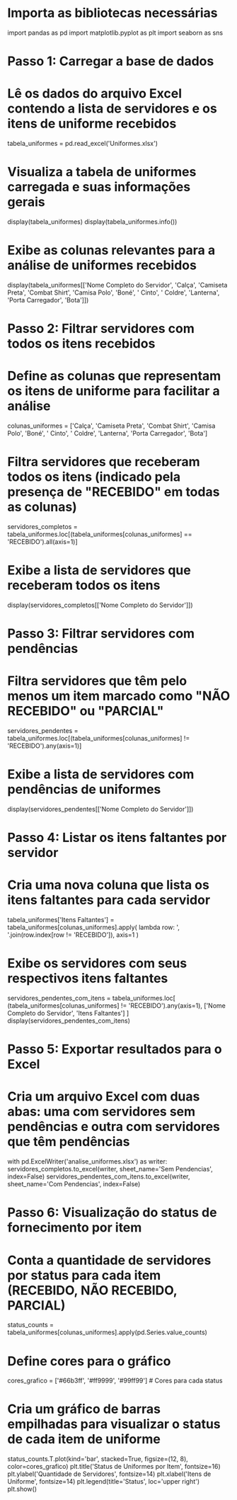 # Importa as bibliotecas necessárias
import pandas as pd
import matplotlib.pyplot as plt
import seaborn as sns

# Passo 1: Carregar a base de dados
# Lê os dados do arquivo Excel contendo a lista de servidores e os itens de uniforme recebidos
tabela_uniformes = pd.read_excel('Uniformes.xlsx')

# Visualiza a tabela de uniformes carregada e suas informações gerais
display(tabela_uniformes)
display(tabela_uniformes.info())

# Exibe as colunas relevantes para a análise de uniformes recebidos
display(tabela_uniformes[['Nome Completo do Servidor', 'Calça', 'Camiseta Preta', 'Combat Shirt', 
                          'Camisa Polo', 'Boné', ' Cinto', ' Coldre', 'Lanterna', 'Porta Carregador', 'Bota']])

# Passo 2: Filtrar servidores com todos os itens recebidos
# Define as colunas que representam os itens de uniforme para facilitar a análise
colunas_uniformes = ['Calça', 'Camiseta Preta', 'Combat Shirt', 'Camisa Polo', 'Boné', 
                     ' Cinto', ' Coldre', 'Lanterna', 'Porta Carregador', 'Bota']

# Filtra servidores que receberam todos os itens (indicado pela presença de "RECEBIDO" em todas as colunas)
servidores_completos = tabela_uniformes.loc[(tabela_uniformes[colunas_uniformes] == 'RECEBIDO').all(axis=1)]

# Exibe a lista de servidores que receberam todos os itens
display(servidores_completos[['Nome Completo do Servidor']])

# Passo 3: Filtrar servidores com pendências
# Filtra servidores que têm pelo menos um item marcado como "NÃO RECEBIDO" ou "PARCIAL"
servidores_pendentes = tabela_uniformes.loc[(tabela_uniformes[colunas_uniformes] != 'RECEBIDO').any(axis=1)]

# Exibe a lista de servidores com pendências de uniformes
display(servidores_pendentes[['Nome Completo do Servidor']])

# Passo 4: Listar os itens faltantes por servidor
# Cria uma nova coluna que lista os itens faltantes para cada servidor
tabela_uniformes['Itens Faltantes'] = tabela_uniformes[colunas_uniformes].apply(
    lambda row: ', '.join(row.index[row != 'RECEBIDO']), axis=1
)

# Exibe os servidores com seus respectivos itens faltantes
servidores_pendentes_com_itens = tabela_uniformes.loc[
    (tabela_uniformes[colunas_uniformes] != 'RECEBIDO').any(axis=1), 
    ['Nome Completo do Servidor', 'Itens Faltantes']
]
display(servidores_pendentes_com_itens)

# Passo 5: Exportar resultados para o Excel
# Cria um arquivo Excel com duas abas: uma com servidores sem pendências e outra com servidores que têm pendências
with pd.ExcelWriter('analise_uniformes.xlsx') as writer:
    servidores_completos.to_excel(writer, sheet_name='Sem Pendencias', index=False)
    servidores_pendentes_com_itens.to_excel(writer, sheet_name='Com Pendencias', index=False)

# Passo 6: Visualização do status de fornecimento por item
# Conta a quantidade de servidores por status para cada item (RECEBIDO, NÃO RECEBIDO, PARCIAL)
status_counts = tabela_uniformes[colunas_uniformes].apply(pd.Series.value_counts)

# Define cores para o gráfico
cores_grafico = ['#66b3ff', '#ff9999', '#99ff99']  # Cores para cada status

# Cria um gráfico de barras empilhadas para visualizar o status de cada item de uniforme
status_counts.T.plot(kind='bar', stacked=True, figsize=(12, 8), color=cores_grafico)
plt.title('Status de Uniformes por Item', fontsize=16)
plt.ylabel('Quantidade de Servidores', fontsize=14)
plt.xlabel('Itens de Uniforme', fontsize=14)
plt.legend(title='Status', loc='upper right')
plt.show()
